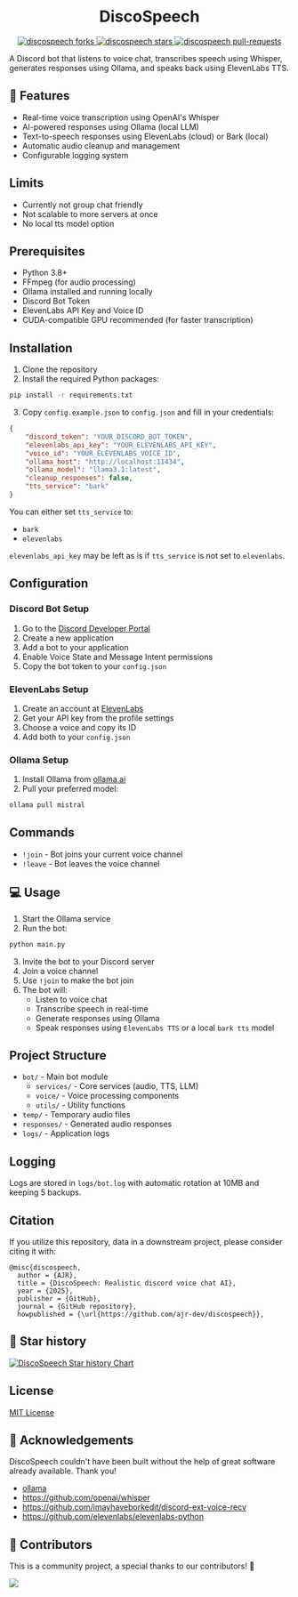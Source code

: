 <h1 align="center">
  <br>
    DiscoSpeech
<br>
</h1>

<p align="center">
<a href="https://github.com/ajr-dev/discospeech/fork" target="blank">
<img src="https://img.shields.io/github/forks/ajr-dev/discospeech?style=for-the-badge" alt="discospeech forks"/>
</a>
<a href="https://github.com/ajr-dev/discospeech/stargazers" target="blank">
<img src="https://img.shields.io/github/stars/ajr-dev/discospeech?style=for-the-badge" alt="discospeech stars"/>
</a>
<a href="https://github.com/ajr-dev/discospeech/pulls" target="blank">
<img src="https://img.shields.io/github/issues-pr/ajr-dev/discospeech?style=for-the-badge" alt="discospeech pull-requests"/>
</a>
</p>

A Discord bot that listens to voice chat, transcribes speech using Whisper, generates responses using Ollama, and speaks back using ElevenLabs TTS.

## 🚀 Features

- Real-time voice transcription using OpenAI's Whisper
- AI-powered responses using Ollama (local LLM)
- Text-to-speech responses using ElevenLabs (cloud) or Bark (local)
- Automatic audio cleanup and management
- Configurable logging system

## Limits

- Currently not group chat friendly
- Not scalable to more servers at once
- No local tts model option

## Prerequisites

- Python 3.8+
- FFmpeg (for audio processing)
- Ollama installed and running locally
- Discord Bot Token
- ElevenLabs API Key and Voice ID
- CUDA-compatible GPU recommended (for faster transcription)

## Installation

1. Clone the repository
2. Install the required Python packages:

```sh
pip install -r requirements.txt
```

3. Copy `config.example.json` to `config.json` and fill in your credentials:

```json
{
    "discord_token": "YOUR_DISCORD_BOT_TOKEN",
    "elevenlabs_api_key": "YOUR_ELEVENLABS_API_KEY",
    "voice_id": "YOUR_ELEVENLABS_VOICE_ID",
    "ollama_host": "http://localhost:11434",
    "ollama_model": "llama3.1:latest",
    "cleanup_responses": false,
    "tts_service": "bark" 
}
```

You can either set `tts_service` to:
- `bark`
- `elevenlabs`

`elevenlabs_api_key` may be left as is if `tts_service` is not set to `elevenlabs`.

## Configuration

### Discord Bot Setup
1. Go to the [Discord Developer Portal](https://discord.com/developers/applications)
2. Create a new application
3. Add a bot to your application
4. Enable Voice State and Message Intent permissions
5. Copy the bot token to your `config.json`

### ElevenLabs Setup
1. Create an account at [ElevenLabs](https://elevenlabs.io)
2. Get your API key from the profile settings
3. Choose a voice and copy its ID
4. Add both to your `config.json`

### Ollama Setup
1. Install Ollama from [ollama.ai](https://ollama.ai)
2. Pull your preferred model:
```sh
ollama pull mistral
```

## Commands
- `!join` - Bot joins your current voice channel
- `!leave` - Bot leaves the voice channel

## 💻 Usage

1. Start the Ollama service
2. Run the bot:
```sh
python main.py
```

3. Invite the bot to your Discord server
4. Join a voice channel
5. Use `!join` to make the bot join
6. The bot will:
   - Listen to voice chat
   - Transcribe speech in real-time
   - Generate responses using Ollama
   - Speak responses using `ElevenLabs TTS` or a local `bark tts` model

## Project Structure

- `bot/` - Main bot module
  - `services/` - Core services (audio, TTS, LLM)
  - `voice/` - Voice processing components
  - `utils/` - Utility functions
- `temp/` - Temporary audio files
- `responses/` - Generated audio responses
- `logs/` - Application logs

## Logging

Logs are stored in `logs/bot.log` with automatic rotation at 10MB and keeping 5 backups.

## Citation

If you utilize this repository, data in a downstream project, please consider citing it with:

```
@misc{discospeech,
  author = {AJR},
  title = {DiscoSpeech: Realistic discord voice chat AI},
  year = {2025},
  publisher = {GitHub},
  journal = {GitHub repository},
  howpublished = {\url{https://github.com/ajr-dev/discospeech}},
```

## 🌟 Star history

[![DiscoSpeech Star history Chart](https://api.star-history.com/svg?repos=ajr-dev/discospeech&type=Date)](https://star-history.com/#ajr-dev/discospeech&Date)

## License

[MIT License](LICENSE)

## 🙇 Acknowledgements

DiscoSpeech couldn't have been built without the help of great software already available. Thank you!

- [ollama](https://github.com/ollama/ollama)
- https://github.com/openai/whisper
- https://github.com/imayhaveborkedit/discord-ext-voice-recv
- https://github.com/elevenlabs/elevenlabs-python

## 🤗 Contributors

This is a community project, a special thanks to our contributors! 🤗

<a href="https://github.com/ajr-dev/discospeech/graphs/contributors">
  <img src="https://contrib.rocks/image?repo=ajr-dev/discospeech" />
</a>
